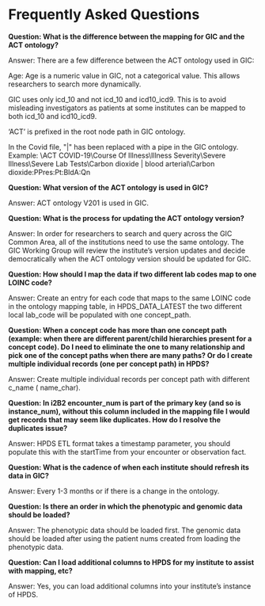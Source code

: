 

# Frequently Asked Questions

<b>Question: What is the difference between the mapping for GIC and the ACT ontology?</b>
<p>Answer: There are a few difference between the ACT ontology used in GIC:
<p>Age: Age is a numeric value in GIC, not a categorical value. This allows researchers to search more dynamically. 
<p>GIC uses only icd_10 and not icd_10 and icd10_icd9. This is to avoid misleading investigators as patients at some institutes can be mapped to both icd_10 and icd10_icd9. 
<p>‘ACT’ is prefixed in the root node path in GIC ontology.
<p>In the Covid file, "&#x7C" has been replaced with a pipe in the GIC ontology. Example:  \ACT COVID-19\Course Of Illness\Illness Severity\Severe Illness\Severe Lab Tests\Carbon dioxide &#x7C  blood arterial\Carbon dioxide:PPres:Pt:BldA:Qn

<b>Question: What version of the ACT ontology is used in GIC?</b>
<p>Answer: ACT ontology V201 is used in GIC. 

<b>Question: What is the process for updating the ACT ontology version?</b>
<p>Answer: In order for researchers to search and query across the GIC Common Area, all of the institutions need to use the same ontology. The GIC Working Group will review the institute’s version updates and decide democratically when the ACT ontology version should be updated for GIC.

<b>Question: How should I map the data if two different lab codes map to one LOINC code? </b>
<p>Answer:  Create an entry for each code that maps to the same LOINC code in the ontology mapping table, in HPDS_DATA_LATEST the two different local lab_code will be populated with one concept_path.

<b>Question: When a concept code has more than one concept path (example: when there are different parent/child hierarchies present for a concept code). Do I need to eliminate the one to many relationship and pick one of the concept paths when there are many paths? Or do I create multiple individual records (one per concept path) in HPDS? </b>
<p>Answer:  Create multiple individual records per concept path with different c_name ( name_char).

 
<b>Question: In i2B2 encounter_num is part of the primary key (and so is instance_num), without this column included in the mapping file I would get records that may seem like duplicates. How do I resolve the duplicates issue?</b>
<p>Answer: HPDS ETL format takes a timestamp parameter, you should populate this with the startTime from your encounter or observation fact.


<b>Question: What is the cadence of when each institute should refresh its data in GIC?</b>
<p>Answer: Every 1-3 months or if there is a change in the ontology. 

<b>Question: Is there an order in which the phenotypic and genomic data should be loaded?</b>
<p>Answer: The phenotypic data should be loaded first. The genomic data should be loaded after using the patient nums created from loading the phenotypic data. 

<b>Question: Can I load additional columns to HPDS for my institute to assist with mapping, etc?</b>
<p>Answer: Yes, you can load additional columns into your institute’s instance of HPDS. 
